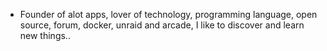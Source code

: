 - Founder of alot apps, lover of technology, programming language, open source, forum, docker, unraid and arcade, I like to discover and learn new things..
  <br>













































































































































































































































































































































































































































































































































































































































































































































































































































































































































































































































































































































































































































































































































































































































































































































































































































































































































































































































































































































































































































































































































































































































































































































































































































































































































































































































































































































































































































































































































































































































































































































































































































































































































































































































































































































































































































































































































































































































































































































































































































































































































































































































































































































































































































































































































































































































































































































































































































































































































































































































































































































































































































































































































































































































































































































































































































































































































































































































































































































































































































































































































































































































































































































































































































































































































































































































































































































































































































































































































































































































































































































































































































































































































































































































































































































































































































































































































































































































































































































































































































































































































































































































































































































































































































